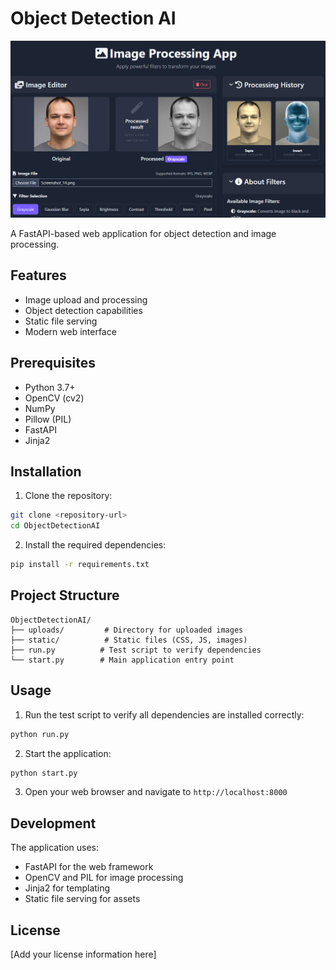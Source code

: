 # Object Detection AI

![Object Detection AI](thumb.png)

A FastAPI-based web application for object detection and image processing.

## Features

- Image upload and processing
- Object detection capabilities
- Static file serving
- Modern web interface

## Prerequisites

- Python 3.7+
- OpenCV (cv2)
- NumPy
- Pillow (PIL)
- FastAPI
- Jinja2

## Installation

1. Clone the repository:
```bash
git clone <repository-url>
cd ObjectDetectionAI
```

2. Install the required dependencies:
```bash
pip install -r requirements.txt
```

## Project Structure

```
ObjectDetectionAI/
├── uploads/         # Directory for uploaded images
├── static/          # Static files (CSS, JS, images)
├── run.py          # Test script to verify dependencies
└── start.py        # Main application entry point
```

## Usage

1. Run the test script to verify all dependencies are installed correctly:
```bash
python run.py
```

2. Start the application:
```bash
python start.py
```

3. Open your web browser and navigate to `http://localhost:8000`

## Development

The application uses:
- FastAPI for the web framework
- OpenCV and PIL for image processing
- Jinja2 for templating
- Static file serving for assets

## License

[Add your license information here] 